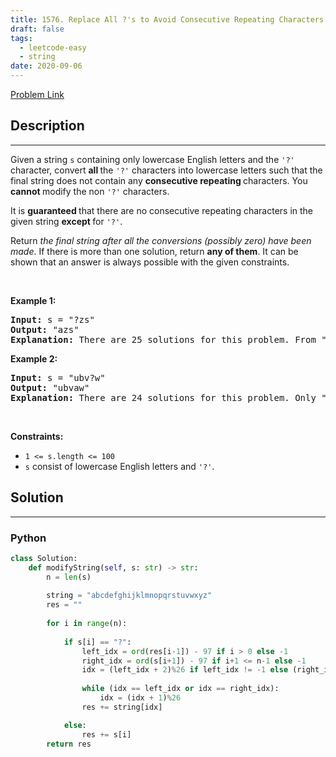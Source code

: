 ```yaml
---
title: 1576. Replace All ?'s to Avoid Consecutive Repeating Characters
draft: false
tags: 
  - leetcode-easy
  - string
date: 2020-09-06
---
```


[Problem Link](https://leetcode.com/problems/replace-all-s-to-avoid-consecutive-repeating-characters/)

## Description

---
<p>Given a string <code>s</code> containing only lowercase English letters and the <code>&#39;?&#39;</code> character, convert <strong>all </strong>the <code>&#39;?&#39;</code> characters into lowercase letters such that the final string does not contain any <strong>consecutive repeating </strong>characters. You <strong>cannot </strong>modify the non <code>&#39;?&#39;</code> characters.</p>

<p>It is <strong>guaranteed </strong>that there are no consecutive repeating characters in the given string <strong>except </strong>for <code>&#39;?&#39;</code>.</p>

<p>Return <em>the final string after all the conversions (possibly zero) have been made</em>. If there is more than one solution, return <strong>any of them</strong>. It can be shown that an answer is always possible with the given constraints.</p>

<p>&nbsp;</p>
<p><strong class="example">Example 1:</strong></p>

<pre>
<strong>Input:</strong> s = &quot;?zs&quot;
<strong>Output:</strong> &quot;azs&quot;
<strong>Explanation:</strong> There are 25 solutions for this problem. From &quot;azs&quot; to &quot;yzs&quot;, all are valid. Only &quot;z&quot; is an invalid modification as the string will consist of consecutive repeating characters in &quot;zzs&quot;.
</pre>

<p><strong class="example">Example 2:</strong></p>

<pre>
<strong>Input:</strong> s = &quot;ubv?w&quot;
<strong>Output:</strong> &quot;ubvaw&quot;
<strong>Explanation:</strong> There are 24 solutions for this problem. Only &quot;v&quot; and &quot;w&quot; are invalid modifications as the strings will consist of consecutive repeating characters in &quot;ubvvw&quot; and &quot;ubvww&quot;.
</pre>

<p>&nbsp;</p>
<p><strong>Constraints:</strong></p>

<ul>
	<li><code>1 &lt;= s.length &lt;= 100</code></li>
	<li><code>s</code> consist of lowercase English letters and <code>&#39;?&#39;</code>.</li>
</ul>


## Solution

---
### Python
``` py title='replace-all-s-to-avoid-consecutive-repeating-characters'
class Solution:
    def modifyString(self, s: str) -> str:
        n = len(s)
        
        string = "abcdefghijklmnopqrstuvwxyz"
        res = ""
        
        for i in range(n):
            
            if s[i] == "?":
                left_idx = ord(res[i-1]) - 97 if i > 0 else -1
                right_idx = ord(s[i+1]) - 97 if i+1 <= n-1 else -1
                idx = (left_idx + 2)%26 if left_idx != -1 else (right_idx + 1)%26
                
                while (idx == left_idx or idx == right_idx):
                    idx = (idx + 1)%26
                res += string[idx]

            else:
                res += s[i]
        return res
```

